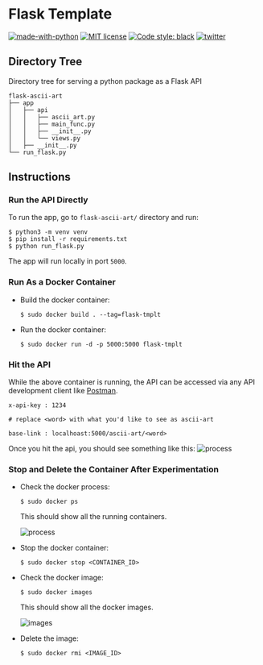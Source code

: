 # Flask Template

[![made-with-python](https://img.shields.io/badge/Made%20with-Python-1f425f.svg)](https://www.python.org/) [![MIT license](https://img.shields.io/badge/License-MIT-blue.svg)](https://github.com/rednafi/protomate/blob/master/LICENSE) [![Code style: black](https://img.shields.io/badge/code%20style-black-000000.svg)](https://github.com/python/black)
[![twitter](https://img.shields.io/twitter/url/https/home?style=social)](https://twitter.com)


## Directory Tree
Directory tree for serving a python package as a Flask API

```
flask-ascii-art
├── app
│   ├── api
│   │   ├── ascii_art.py
│   │   ├── main_func.py
│   │   ├── __init__.py
│   │   └── views.py
│   ├── __init__.py
└── run_flask.py
```

## Instructions

### Run the API Directly
To run the app, go to `flask-ascii-art/` directory and run:

```
$ python3 -m venv venv
$ pip install -r requirements.txt
$ python run_flask.py
```
The app will run locally in port `5000`.

### Run As a Docker Container

* Build the docker container:

    ```
    $ sudo docker build . --tag=flask-tmplt
    ```

* Run the docker container: 

    ```
    $ sudo docker run -d -p 5000:5000 flask-tmplt
    ```

### Hit the API

While the above container is running, the API can be accessed via any API development client like [Postman](https://www.getpostman.com/).

```
x-api-key : 1234

# replace <word> with what you'd like to see as ascii-art

base-link : localhoast:5000/ascii-art/<word>
```
Once you hit the api, you should see something like this:
 ![process](https://github.com/rednafi/flask-tmplt/blob/master/imgs/containter_process.png)

### Stop and Delete the Container After Experimentation

* Check the docker process:

    ```
    $ sudo docker ps
    ```
    This should show all the running containers.

    ![process](https://github.com/rednafi/flask-tmplt/blob/master/imgs/postman_flask_api.png)

* Stop the docker container:

    ```
    $ sudo docker stop <CONTAINER_ID> 
    ```

* Check the docker image:
   
  ```
  $ sudo docker images
  ```
  This should show all the docker images.

  ![images](https://github.com/rednafi/flask-tmplt/blob/master/imgs/docker_images.png)

  
* Delete the image:

  ```
  $ sudo docker rmi <IMAGE_ID>
  ``` 

